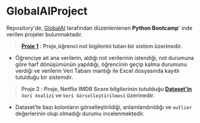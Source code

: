 # GlobalAIProject

Repository'de, [GlobalAI](https://globalaihub.com/) tarafından düzenlenlenen **Python Bootcamp**' inde verilen projeler bulunmaktadır.
> **[Proje 1](https://github.com/MuhammetYorulmaz/GlobalAIProject/blob/main/Project1.py) :** **Proje,öğrenci not bigilerini tutan bir sistem üzerinedir.**
* Öğrenciye ait ana verilerin, aldığı not verilerinin istendiği, not durumuna göre harf dönüşümünün yapıldığı, öğrencinin geçip kalma durumunu verdiği ve verilerin Veri Tabanı mantığı ile Excel dosyasında kayıtlı tutulduğu bir sistemdir.

> **Proje 2 :** **Proje, Netflix IMDB Score bilgilerinin tutulduğu [Dataset'in](https://www.kaggle.com/datasets/luiscorter/netflix-original-films-imdb-scores/code?resource=download) `Veri Analizi` ve `Veri Görselleştirilmesi` üzerinedir.**
* Dataset'te bazı kolonların görselleştirildiği, anlamlandırıldığı ve  `outlier` değerlerinin olup olmadığı durumu incelenmektedir.
